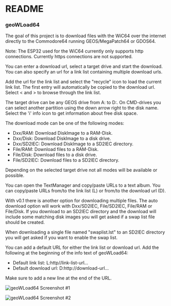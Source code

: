 # README

### geoWLoad64
The goal of this project is to download files with the WiC64 over the internet directly to the Commodore64 running GEOS/MegaPatch64 or GDOS64.

Note: The ESP32 used for the WiC64 currently only supports http connections. Currently https connections are not supported.

You can enter a download url, select a target drive and start the download. You can also specify an url for a link list containing multiple download urls.

Add the url for the link list and select the "recycle" icon to load the current link list. The first entry will automatically be copied to the download url. Select < and > to browse through the link list.

The target drive can be any GEOS drive from A: to D:. On CMD-drives you can select another partition using the down arrow right to the disk name.
Select the 'i' info icon to get information about free disk space.

The download mode can be one of the following modes:

* Dxx/RAM:
Download DiskImage to a RAM-Disk.
* Dxx/Disk:
Download DiskImage to a disk drive.
* Dxx/SD2IEC:
Download DiskImage to a SD2IEC directory.
* File/RAM:
Download files to a RAM-Disk.
* File/Disk:
Download files to a disk drive.
* File/SD2IEC:
Download files to a SD2IEC directory.

Depending on the selected target drive not all modes will be available or possible.

You can open the TextManager and copy/paste URLs to a text album. You can copy/paste URLs from/to the link list (L) or from/to the download url (D).

With v0.1 there is another option for downloading multiple files. The auto download option will work with Dxx/SD2IEC, File/SD2IEC, File/RAM or File/Disk.
If you download to an SD2IEC directory and the download will include some matching disk images you will get asked if a swap list file should be created.

When downloading a single file named "swaplist.lst" to an SD2IEC directory you will get asked if you want to enable the swap list.

You can add a default URL for either the link list or download url. Add the following at the beginning of the info text of geoWLoad64:

* Default link list:
L:http//link-list-url...
* Default download url:
D:http://download-url...

Make sure to add a new line at the end of the URL.

![geoWLoad64 Screenshot #1](geowload64-01.png "geoWLoad64#1")

![geoWLoad64 Screenshot #2](geowload64-02.png "geoWLoad64#2")
